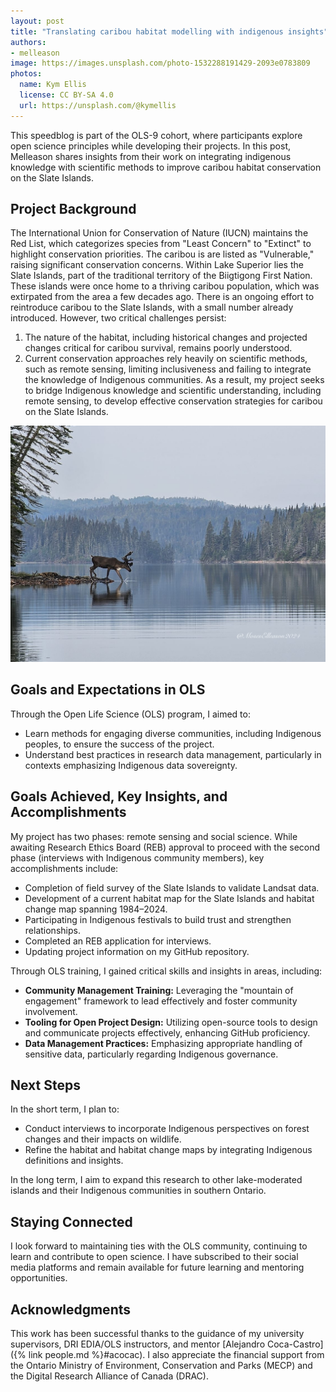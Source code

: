 ```yaml
---
layout: post
title: "Translating caribou habitat modelling with indigenous insights"
authors:
- melleason
image: https://images.unsplash.com/photo-1532288191429-2093e0783809
photos:
  name: Kym Ellis
  license: CC BY-SA 4.0
  url: https://unsplash.com/@kymellis
---
```


This speedblog is part of the OLS-9 cohort, where participants explore open science principles while developing their projects. In this post, Melleason shares insights from their work on integrating indigenous knowledge with scientific methods to improve caribou habitat conservation on the Slate Islands.

## Project Background
The International Union for Conservation of Nature (IUCN) maintains the Red List, which categorizes species from "Least Concern" to "Extinct" to highlight conservation priorities. The caribou is are listed as "Vulnerable," raising significant conservation concerns. Within Lake Superior lies the Slate Islands, part of the traditional territory of the Biigtigong First Nation. These islands were once home to a thriving caribou population, which was extirpated from the area a few decades ago. There is an ongoing effort to reintroduce caribou to the Slate Islands, with a small number already introduced. However, two critical challenges persist:

1. The nature of the habitat, including historical changes and projected changes critical for caribou survival, remains poorly understood.
2. Current conservation approaches rely heavily on scientific methods, such as remote sensing, limiting inclusiveness and failing to integrate the knowledge of Indigenous communities.
   As a result, my project seeks to bridge Indigenous knowledge and scientific understanding, including remote sensing, to develop effective conservation strategies for caribou on the Slate Islands.

![sub-adult male caribou spotted on the Slate islands on August 2024](https://github.com/Melleason/Caribou-habitat-management-/raw/1b7966cab9c523b75c4cd236afa5f799a79041ce/data/Images/Caribou_SlateIsland_MosesElleason.JPG)

## Goals and Expectations in OLS
Through the Open Life Science (OLS) program, I aimed to:

* Learn methods for engaging diverse communities, including Indigenous peoples, to ensure the success of the project.
* Understand best practices in research data management, particularly in contexts emphasizing Indigenous data sovereignty.

## Goals Achieved, Key Insights, and Accomplishments
My project has two phases: remote sensing and social science. While awaiting Research Ethics Board (REB) approval to proceed with the second phase (interviews with Indigenous community members), key accomplishments include:

* Completion of field survey of the Slate Islands to validate Landsat data.
* Development of a current habitat map for the Slate Islands and habitat change map spanning 1984–2024.
* Participating in Indigenous festivals to build trust and strengthen relationships.
* Completed an REB application for interviews.
* Updating project information on my GitHub repository.

Through OLS training, I gained critical skills and insights in areas, including:

* **Community Management Training:** Leveraging the "mountain of engagement" framework to lead effectively and foster community involvement.
* **Tooling for Open Project Design:** Utilizing open-source tools to design and communicate projects effectively, enhancing GitHub proficiency.
* **Data Management Practices:** Emphasizing appropriate handling of sensitive data, particularly regarding Indigenous governance.

## Next Steps
In the short term, I plan to:

* Conduct interviews to incorporate Indigenous perspectives on forest changes and their impacts on wildlife.
* Refine the habitat and habitat change maps by integrating Indigenous definitions and insights.

In the long term, I aim to expand this research to other lake-moderated islands and their Indigenous communities in southern Ontario.

## Staying Connected
I look forward to maintaining ties with the OLS community, continuing to learn and contribute to open science. I have subscribed to their social media platforms and remain available for future learning and mentoring opportunities.

## Acknowledgments
This work has been successful thanks to the guidance of my university supervisors, DRI EDIA/OLS instructors, and mentor [Alejandro Coca-Castro]({% link people.md %}#acocac). I also appreciate the financial support from the Ontario Ministry of Environment, Conservation and Parks (MECP) and the Digital Research Alliance of Canada (DRAC).

